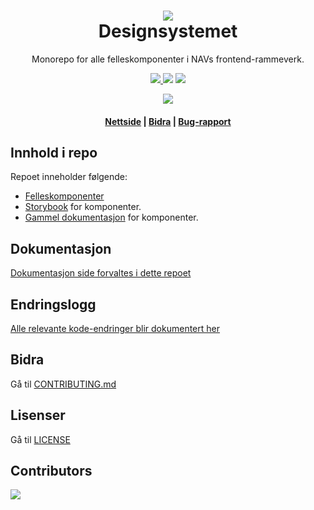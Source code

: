 <h1 align="center">
    <img src="https://avatars.githubusercontent.com/u/11848947?s=200&v=4" />
    <br/>Designsystemet
</h1>

<div align="center">
    <p>
        Monorepo for alle felleskomponenter i NAVs frontend-rammeverk.
    </p>
    <p>
      <a href="https://github.com/navikt/nav-frontend-moduler/pulls">
          <img src="https://img.shields.io/badge/PRs-welcome-green.svg" />
      </a>
         <img src="https://github.com/navikt/nav-frontend-moduler/actions/workflows/build-publish.yml/badge.svg" />
        <img src="https://github.com/navikt/nav-frontend-moduler/actions/workflows/chromatic.yml/badge.svg" />    
    </p>
   <img src="https://img.shields.io/endpoint?style=for-the-badge&url=https://runkit.io/fezvrasta/combined-npm-downloads/1.0.0?packages=@navikt/ds-react,@navikt/ds-css,@navikt/ds-icons,@navikt/ds-tokens,@navikt/ds-react-internal,@navikt/ds-css-internal,nav-frontend-alertstriper-style,nav-frontend-alertstriper,nav-frontend-chevron-style,nav-frontend-chevron,nav-frontend-core,nav-frontend-ekspanderbartpanel-style,nav-frontend-ekspanderbartpanel,nav-frontend-etiketter-style,nav-frontend-etiketter,nav-frontend-fullbreddeknapp-style,nav-frontend-grid-style,nav-frontend-grid,nav-frontend-hjelpetekst-style,nav-frontend-hjelpetekst,nav-frontend-ikoner-assets,nav-frontend-ikonknapper,nav-frontend-js-utils,nav-frontend-knapper-style,nav-frontend-knapper,nav-frontend-lenkepanel-style,nav-frontend-lenkepanel,nav-frontend-lenker-style,nav-frontend-lenker,nav-frontend-lesmerpanel-style,nav-frontend-lesmerpanel,nav-frontend-lukknapp-style,nav-frontend-lukknapp,nav-frontend-modal-style,nav-frontend-modal,nav-frontend-paneler-style,nav-frontend-paneler,nav-frontend-popover-style,nav-frontend-popover,nav-frontend-skjema-style,nav-frontend-skjema,nav-frontend-snakkeboble-style,nav-frontend-snakkeboble,nav-frontend-spinner-style,nav-frontend-spinner,nav-frontend-stegindikator-style,nav-frontend-stegindikator,nav-frontend-tabell-style,nav-frontend-tabs-style,nav-frontend-tabs,nav-frontend-tekstomrade,nav-frontend-toggle-style,nav-frontend-toggle,nav-frontend-typografi-style,nav-frontend-typografi,nav-frontend-veileder-style,nav-frontend-veileder,nav-frontend-veilederpanel-style,nav-frontend-veilederpanel" />
    <h4><a href="https://design.nav.no">Nettside</a> | <a href="https://github.com/navikt/nav-frontend-moduler/blob/master/CONTRIBUTING.md">Bidra</a> | <a href="https://github.com/navikt/nav-frontend-moduler/issues">Bug-rapport</a>
</div>

## Innhold i repo

Repoet inneholder følgende:

- [Felleskomponenter](https://github.com/navikt/nav-frontend-moduler/tree/master/@navikt/)
- [Storybook](https://5f801fb2aea7820022de2936-rognyzqcpw.chromatic.com/) for komponenter.
- [Gammel dokumentasjon](https://old-design-nav.vercel.app) for komponenter.

## Dokumentasjon

[Dokumentasjon side forvaltes i dette repoet](https://github.com/navikt/verktoykassen)

## Endringslogg

[Alle relevante kode-endringer blir dokumentert her](https://design.nav.no/designsystem/side/endringslogg)

## Bidra

Gå til [CONTRIBUTING.md](https://github.com/navikt/nav-frontend-moduler/blob/master/CONTRIBUTING.md)

## Lisenser

Gå til [LICENSE](https://github.com/navikt/nav-frontend-moduler/blob/master/LICENSE)

## Contributors

<a href="https://github.com/navikt/nav-frontend-moduler/graphs/contributors">
  <img src="https://contrib.rocks/image?repo=navikt/nav-frontend-moduler" />
</a>
